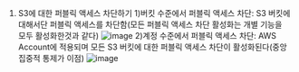 1. S3에 대한 퍼블릭 액세스 차단하기
 1)버킷 수준에서 퍼블릭 액세스 차단: S3 버킷에 대해서단 퍼블릭 액세스를 차단함(모든 퍼블릭 액세스 차단 활성화는 개별 기능을 모두 활성화한것과 같다)
   ![image](https://github.com/jaehwanjoa/jae_aws/assets/90813478/41e4b94f-0d9b-4837-ac35-4a0e0178e758)
 2)계정 수준에서 퍼블릭 액세스 차단: AWS Account에 적용되며 모든 S3 버킷에 대한 퍼블릭 액세스 차단이 활성화된다(중앙집중적 통제가 이점)
   ![image](https://github.com/jaehwanjoa/jae_aws/assets/90813478/1f1ea912-d16b-495a-b8b2-ff8252cdf871)

    


